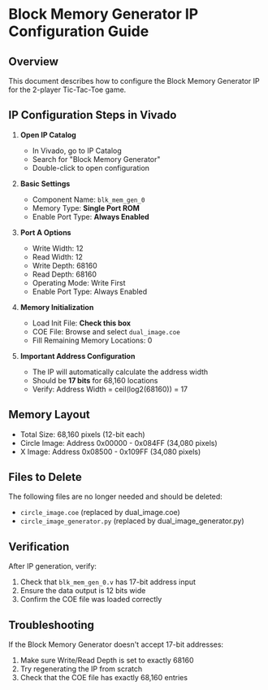 # Block Memory Generator IP Configuration Guide

## Overview
This document describes how to configure the Block Memory Generator IP for the 2-player Tic-Tac-Toe game.

## IP Configuration Steps in Vivado

1. **Open IP Catalog**
   - In Vivado, go to IP Catalog
   - Search for "Block Memory Generator"
   - Double-click to open configuration

2. **Basic Settings**
   - Component Name: `blk_mem_gen_0`
   - Memory Type: **Single Port ROM**
   - Enable Port Type: **Always Enabled**

3. **Port A Options**
   - Write Width: 12
   - Read Width: 12
   - Write Depth: 68160
   - Read Depth: 68160
   - Operating Mode: Write First
   - Enable Port Type: Always Enabled

4. **Memory Initialization**
   - Load Init File: **Check this box**
   - COE File: Browse and select `dual_image.coe`
   - Fill Remaining Memory Locations: 0

5. **Important Address Configuration**
   - The IP will automatically calculate the address width
   - Should be **17 bits** for 68,160 locations
   - Verify: Address Width = ceil(log2(68160)) = 17

## Memory Layout
- Total Size: 68,160 pixels (12-bit each)
- Circle Image: Address 0x00000 - 0x084FF (34,080 pixels)
- X Image: Address 0x08500 - 0x109FF (34,080 pixels)

## Files to Delete
The following files are no longer needed and should be deleted:
- `circle_image.coe` (replaced by dual_image.coe)
- `circle_image_generator.py` (replaced by dual_image_generator.py)

## Verification
After IP generation, verify:
1. Check that `blk_mem_gen_0.v` has 17-bit address input
2. Ensure the data output is 12 bits wide
3. Confirm the COE file was loaded correctly

## Troubleshooting
If the Block Memory Generator doesn't accept 17-bit addresses:
1. Make sure Write/Read Depth is set to exactly 68160
2. Try regenerating the IP from scratch
3. Check that the COE file has exactly 68,160 entries
